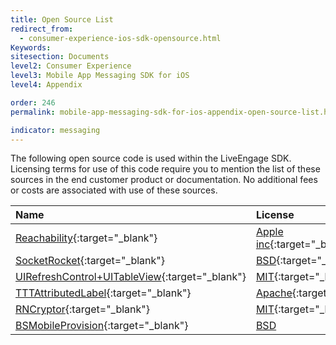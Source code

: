```yaml
---
title: Open Source List
redirect_from:
  - consumer-experience-ios-sdk-opensource.html
Keywords:
sitesection: Documents
level2: Consumer Experience
level3: Mobile App Messaging SDK for iOS
level4: Appendix

order: 246
permalink: mobile-app-messaging-sdk-for-ios-appendix-open-source-list.html

indicator: messaging
---
```


The following open source code is used within the LiveEngage SDK.  Licensing terms for use of this code require you to mention the list of these sources in the end customer product or documentation.  No additional fees or costs are associated with use of these sources.

| Name | License | Version |
| :--- | :--- | :--- |
| [Reachability](https://developer.apple.com/library/ios/samplecode/Reachability/Introduction/Intro.html#//apple_ref/doc/uid/DTS40007324-Intro-DontLinkElementID_2){:target="_blank"} | [Apple inc](https://developer.apple.com/library/ios/samplecode/Reachability/Listings/LICENSE_txt.html#//apple_ref/doc/uid/DTS40007324-LICENSE_txt-DontLinkElementID_3){:target="_blank"} | 2.2 beta 2 |
| [SocketRocket](https://github.com/facebook/SocketRocket){:target="_blank"} | [BSD](https://github.com/facebook/SocketRocket/blob/master/LICENSE){:target="_blank"}	| 0.6.0 |
|  [UIRefreshControl+UITableView](https://github.com/danielgindi/UIRefreshControl-UITableView){:target="_blank"} | [MIT](https://github.com/danielgindi/UIRefreshControl-UITableView/blob/master/LICENSE){:target="_blank"} | 1.0.0 |
| [TTTAttributedLabel](https://github.com/irccloud/ios/tree/master/TTTAttributedLabel){:target="_blank"} |  [Apache](https://github.com/irccloud/ios/blob/master/LICENSE.txt){:target="_blank"} | 2.0.0 |
| [RNCryptor](https://github.com/RNCryptor/RNCryptor){:target="_blank"} |  [MIT](https://github.com/RNCryptor/RNCryptor/blob/master/LICENSE){:target="_blank"} | 5.0.2 |
| [BSMobileProvision](https://github.com/amazon-archives/BSMobileProvision){:target="_blank"} | [BSD](https://github.com/amazon-archives/BSMobileProvision/blob/master/LICENSE) | 1.0.0 |
